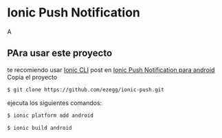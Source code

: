 Ionic Push Notification
=====================

A

## PAra usar este proyecto

te recomiendo usar  [Ionic CLI](https://github.com/driftyco/ionic-cli)  post en [Ionic Push Notification para android ](https://medium.com/@ezeezegg/push-notification-con-ionic-para-android-81d99e91df42#.yorf90x5q)
Copia el proyecto

```bash
$ git clone https://github.com/ezegg/ionic-push.git
```

ejecuta los siguientes comandos:

```bash
$ ionic platform add android
```

```bash
$ ionic build android
```
